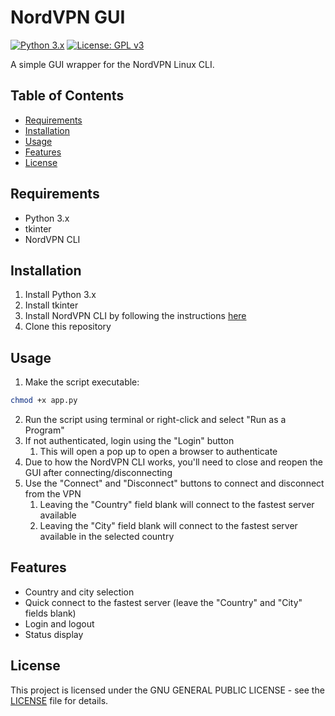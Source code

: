 # NordVPN GUI

[![Python 3.x](https://img.shields.io/badge/python-3.x-blue.svg)](https://www.python.org/downloads/)
[![License: GPL v3](https://img.shields.io/badge/License-GPLv3-blue.svg)](https://www.gnu.org/licenses/gpl-3.0.html)

A simple GUI wrapper for the NordVPN Linux CLI.

## Table of Contents

- [Requirements](#requirements)
- [Installation](#installation)
- [Usage](#usage)
- [Features](#features)
- [License](#license)

## Requirements

- Python 3.x
- tkinter
- NordVPN CLI

## Installation

1. Install Python 3.x
2. Install tkinter
3. Install NordVPN CLI by following the instructions [here](https://nordvpn.com/download/linux/)
4. Clone this repository

## Usage

1. Make the script executable:

```bash
chmod +x app.py
```

2. Run the script using terminal or right-click and select "Run as a Program"
3. If not authenticated, login using the "Login" button
   1. This will open a pop up to open a browser to authenticate
4. Due to how the NordVPN CLI works, you'll need to close and reopen the GUI after connecting/disconnecting
5. Use the "Connect" and "Disconnect" buttons to connect and disconnect from the VPN
   1. Leaving the "Country" field blank will connect to the fastest server available
   2. Leaving the "City" field blank will connect to the fastest server available in the selected country

## Features

- Country and city selection
- Quick connect to the fastest server (leave the "Country" and "City" fields blank)
- Login and logout
- Status display

## License

This project is licensed under the GNU GENERAL PUBLIC LICENSE - see the [LICENSE](LICENSE) file for details.
